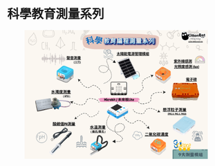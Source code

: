 # 科學教育測量系列

<figure><img src="../.gitbook/assets/cover1.png" alt=""><figcaption></figcaption></figure>
